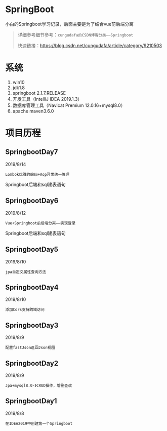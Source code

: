 ﻿# SpringBoot
小白的Springboot学习记录，后面主要是为了结合vue前后端分离

>详细参考细节参考：`cungudafa的CSDN博客分类——Springboot`
>
>快速链接：https://blog.csdn.net/cungudafa/article/category/9210503

# 系统

1. win10
2. jdk1.8
3. springboot 2.1.7.RELEASE
4. 开发工具（IntelliJ IDEA 2019.1.3）
5. 数据库管理工具（Navicat Premium 12.0.16+mysql8.0）
6. apache maven3.6.0

# 项目历程

## SpringbootDay7

2019/8/14

`Lombok优雅的编码+Aop异常统一管理`

Springboot后端和sql建表语句


## SpringbootDay6

2019/8/12

`Vue+Springboot前后端分离——实现登录`

Springboot后端和sql建表语句



## SpringbootDay5

2019/8/10

`jpa自定义属性查询方法`


## SpringbootDay4

2019/8/10

`添加Cors支持跨域访问`


## SpringbootDay3

2019/8/9

`配置fastJson返回Json视图`

## SpringbootDay2

2019/8/9

`Jpa+mysql8.0-》CRUD操作，增删查改`

## SpringbootDay1

2019/8/8

`在IDEA2019中创建第一个Springboot`
